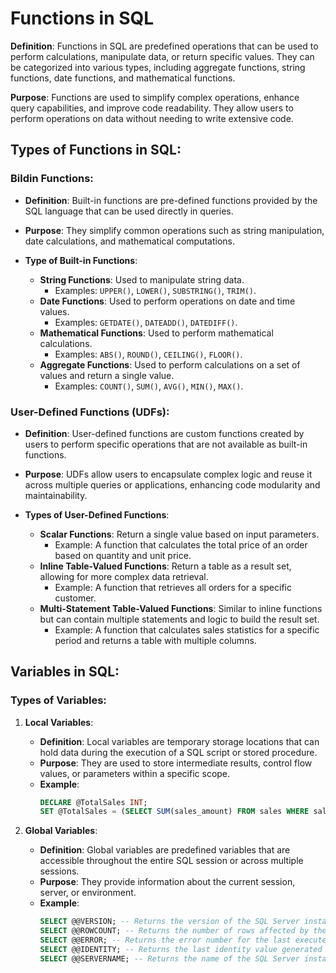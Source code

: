 # Functions in SQL

**Definition**: Functions in SQL are predefined operations that can be used to perform calculations, manipulate data, or return specific values. They can be categorized into various types, including aggregate functions, string functions, date functions, and mathematical functions.

**Purpose**: Functions are used to simplify complex operations, enhance query capabilities, and improve code readability. They allow users to perform operations on data without needing to write extensive code.

## Types of Functions in SQL:

### Bildin Functions:
- **Definition**: Built-in functions are pre-defined functions provided by the SQL language that can be used directly in queries.
- **Purpose**: They simplify common operations such as string manipulation, date calculations, and mathematical computations.

- **Type of Built-in Functions**:
  - **String Functions**: Used to manipulate string data.
	- Examples: `UPPER()`, `LOWER()`, `SUBSTRING()`, `TRIM()`.
  - **Date Functions**: Used to perform operations on date and time values.
	- Examples: `GETDATE()`, `DATEADD()`, `DATEDIFF()`.
  - **Mathematical Functions**: Used to perform mathematical calculations.
	- Examples: `ABS()`, `ROUND()`, `CEILING()`, `FLOOR()`.
  - **Aggregate Functions**: Used to perform calculations on a set of values and return a single value.
	- Examples: `COUNT()`, `SUM()`, `AVG()`, `MIN()`, `MAX()`.

### User-Defined Functions (UDFs):

- **Definition**: User-defined functions are custom functions created by users to perform specific operations that are not available as built-in functions.

- **Purpose**: UDFs allow users to encapsulate complex logic and reuse it across multiple queries or applications, enhancing code modularity and maintainability.

- **Types of User-Defined Functions**:
  - **Scalar Functions**: Return a single value based on input parameters.
	- Example: A function that calculates the total price of an order based on quantity and unit price.
  - **Inline Table-Valued Functions**: Return a table as a result set, allowing for more complex data retrieval.
	- Example: A function that retrieves all orders for a specific customer.
  - **Multi-Statement Table-Valued Functions**: Similar to inline functions but can contain multiple statements and logic to build the result set.
	- Example: A function that calculates sales statistics for a specific period and returns a table with multiple columns.

## Variables in SQL:

### Types of Variables:

1. **Local Variables**:
   - **Definition**: Local variables are temporary storage locations that can hold data during the execution of a SQL script or stored procedure.
   - **Purpose**: They are used to store intermediate results, control flow values, or parameters within a specific scope.
   - **Example**: 
	 ```sql
	 DECLARE @TotalSales INT;
	 SET @TotalSales = (SELECT SUM(sales_amount) FROM sales WHERE sale_date = GETDATE());
	 ```

2. **Global Variables**:
   - **Definition**: Global variables are predefined variables that are accessible throughout the entire SQL session or across multiple sessions.
   - **Purpose**: They provide information about the current session, server, or environment.
   - **Example**: 
	 ```sql
	 SELECT @@VERSION; -- Returns the version of the SQL Server instance
	 SELECT @@ROWCOUNT; -- Returns the number of rows affected by the last statement
	 SELECT @@ERROR; -- Returns the error number for the last executed statement
	 SELECT @@IDENTITY; -- Returns the last identity value generated in the current session
	 SELECT @@SERVERNAME; -- Returns the name of the SQL Server instance
	 ```
	 